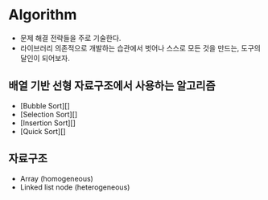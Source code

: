 # Algorithm
- 문제 해결 전략들을 주로 기술한다.
- 라이브러리 의존적으로 개발하는 습관에서 벗어나 스스로 모든 것을 만드는, 도구의 달인이 되어보자.

## 배열 기반 선형 자료구조에서 사용하는 알고리즘
- [Bubble Sort][]
- [Selection Sort][]
- [Insertion Sort][]
- [Quick Sort][]


## 자료구조
- Array (homogeneous)
- Linked list node (heterogeneous)
